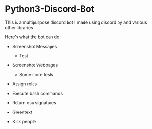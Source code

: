 # Python3-Discord-Bot
This is a multipurpose discord bot I made using discord.py and various other libraries

Here's what the bot can do:

- Screenshot Messages
  - Test
  
- Screenshot Webpages
  - Some more tests
  
- Assign roles

- Execute bash commands

- Return osu signatures

- Greentext

- Kick people
